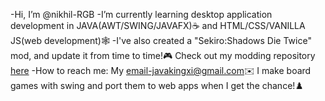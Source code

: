 -Hi, I’m @nikhil-RGB
-I’m currently learning desktop application development in JAVA(AWT/SWING/JAVAFX)☕
 and HTML/CSS/VANILLA JS(web development)🕸️
-I've also created a "Sekiro:Shadows Die Twice" mod, and update it from time to time!🎮
 Check out my modding repository [here](https://github.com/nikhil-RGB/Genichiro-The-Last-Stand)
-How to reach me: My email-javakingxi@gmail.com✉️
I make board games with swing and port them to web apps when I get the chance!♟️


